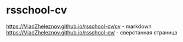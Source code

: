 # rsschool-cv
https://VladZheleznov.github.io/rsschool-cv/cv - markdown  
https://VladZheleznov.github.io/rsschool-cv/ - сверстанная страница
